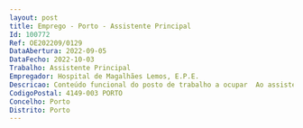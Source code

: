```yaml
--- 
layout: post
title: Emprego - Porto - Assistente Principal
Id: 100772
Ref: OE202209/0129
DataAbertura: 2022-09-05
DataFecho: 2022-10-03
Trabalho: Assistente Principal
Empregador: Hospital de Magalhães Lemos, E.P.E.
Descricao: Conteúdo funcional do posto de trabalho a ocupar  Ao assistente principal, da carreira especial dos técnicos superiores de saúde – ramo de psicologia clínica, são atribuídas as funções previstas no artigo 2.º, n.º 1, do Decreto Lei n.º 241 94, de 22 de setembro, na sua redação atual, tendo em conta os níveis de complexidade e responsabilidade em que se desenvolvem, competindo lhe  (a) O estudo psicológico de indivíduos e elaboração de psicodiagnóstico  (b) O estudo psicológico de grupos populacionais determinados, para fins de prevenção e tratamento  (c) A participação em programas de educação para a saúde, no domínio específico  (d) O aconselhamento psicológico individual, conjugal, familiar ou de grupo  (e) A intervenção psicológica e psicoterapia  (f) A responsabilidade pela escolha, administração e utilização do equipamento técnico específico da psicologia  (g) A integração em equipas multidisciplinares de serviço de urgência, quando tal se mostrar conveniente  (h) A participação em reuniões científicas  (i) A participação em ações de formação na área da especialidade e afins  (j) A participação em programas de investigação em aspetos relacionados com a sua área profissional  (k) A responsabilização por sectores ou unidades de serviços  e (l) A participação em júris de concurso e de avaliação.
CodigoPostal: 4149-003 PORTO
Concelho: Porto
Distrito: Porto
--- 
```

